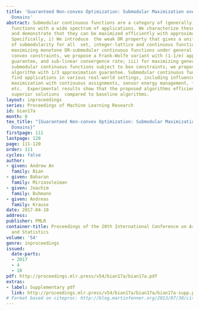 ```yaml
---
title: 'Guaranteed Non-convex Optimization: Submodular Maximization over Continuous
  Domains'
abstract: Submodular continuous functions are a category of (generally) non-convex/non-concave
  functions with a wide spectrum of applications. We characterize these functions
  and demonstrate that they can be maximized efficiently with approximation guarantees.
  Specifically, i) We introduce  the weak DR property that gives a unified characterization
  of submodularity for all  set, integer-lattice and continuous functions; ii) for
  maximizing monotone DR-submodular continuous functions under general down-closed
  convex constraints, we propose a Frank-Wolfe variant with (1-1/e) approximation
  guarantee, and sub-linear convergence rate; iii) for maximizing general non-monotone
  submodular continuous functions subject to box constraints, we propose a DoubleGreedy
  algorithm with 1/3 approximation guarantee. Submodular continuous functions naturally
  find applications in various real-world settings, including influence and revenue
  maximization with continuous assignments, sensor energy management, facility location,
  etc.  Experimental results show that the proposed algorithms efficiently generate
  superior solutions  compared to baseline algorithms.
layout: inproceedings
series: Proceedings of Machine Learning Research
id: bian17a
month: 0
tex_title: "{Guaranteed Non-convex Optimization: Submodular Maximization over Continuous
  Domains}"
firstpage: 111
lastpage: 120
page: 111-120
order: 111
cycles: false
author:
- given: Andrew An
  family: Bian
- given: Baharan
  family: Mirzasoleiman
- given: Joachim
  family: Buhmann
- given: Andreas
  family: Krause
date: 2017-04-10
address: 
publisher: PMLR
container-title: Proceedings of the 20th International Conference on Artificial Intelligence
  and Statistics
volume: '54'
genre: inproceedings
issued:
  date-parts:
  - 2017
  - 4
  - 10
pdf: http://proceedings.mlr.press/v54/bian17a/bian17a.pdf
extras:
- label: Supplementary pdf
  link: http://proceedings.mlr.press/v54/bian17a/bian17a/bian17a-supp.pdf
# Format based on citeproc: http://blog.martinfenner.org/2013/07/30/citeproc-yaml-for-bibliographies/
---
```

